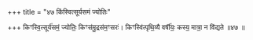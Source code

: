+++
title = "४७ किंस्वित्सूर्यसमं ज्योतिः"

+++
किꣳस्वि॒त्सूर्य॑समं॒ ज्योतिः॒ किꣳस॑मु॒द्रस॑म॒ꣳसरः॑। किꣳस्वि॑त्पृथि॒व्यै वर्षी॑यः॒ कस्य॒ मात्रा॒ न वि॑द्यते ॥४७ ॥